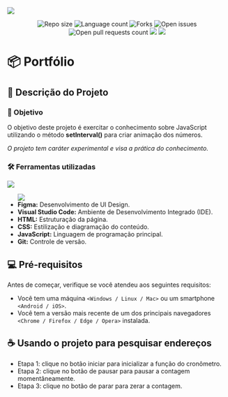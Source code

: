 <img src="/img/banner-cronometro.png"/>
<p align="center">
    <img src="https://img.shields.io/github/repo-size/lucasfcomaru/lucasfcomaru.github.io?style=for-the-badge" alt="Repo size" title="Repo size"/>
    <img src="https://img.shields.io/github/languages/count/lucasfcomaru/lucasfcomaru.github.io?style=for-the-badge" alt="Language count" title="Language count"/>
    <img src="https://img.shields.io/github/forks/lucasfcomaru/lucasfcomaru.github.io?style=for-the-badge" alt="Forks" title="Forks"/>
    <img src="https://img.shields.io/bitbucket/issues/lucasfcomaru/lucasfcomaru.github.io?style=for-the-badge" alt="Open issues" title="Open issues"/>
    <img src="https://img.shields.io/bitbucket/pr-raw/lucasfcomaru/lucasfcomaru.github.io?style=for-the-badge" alt="Open pull requests count" title="Open pull requests"/>
    <img src="http://img.shields.io/static/v1?label=STATUS&message=CONCLUIDO&color=GREEN&style=for-the-badge"/>
    <img src="http://img.shields.io/static/v1?label=License&message=MIT&color=green&style=for-the-badge"/>
</p>

# 📦 Portfólio
## 📢 Descrição do Projeto
### 🎯 Objetivo
<p align="left">
    O objetivo deste projeto é exercitar o conhecimento sobre JavaScript utilizando o método <strong>setInterval()</strong> para criar animação dos números.
<p align="left">
    <i>O projeto tem caráter experimental e visa a prática do conhecimento.</i>
</p>

### 🛠️ Ferramentas utilizadas
<p>
    <img src="https://skillicons.dev/icons?i=figma,vscode,html,css,js,git" />
</p>
<ul>
    <img src="https://skillicons.dev/icons?i=figma" />
    <li><b>Figma:</b> Desenvolvimento de UI Design.</li>
    <li><b>Visual Studio Code:</b> Ambiente de Desenvolvimento Integrado (IDE).</li>
    <li><b>HTML:</b> Estruturação da página.</li>
    <li><b>CSS:</b> Estilização e diagramação do conteúdo.</li>
    <li><b>JavaScript:</b> Linguagem de programação principal.</li>
    <li><b>Git:</b> Controle de versão.</li>
</ul>

## 💻 Pré-requisitos
Antes de começar, verifique se você atendeu aos seguintes requisitos:

- Você tem uma máquina `<Windows / Linux / Mac>` ou um smartphone `<Android / iOS>`.
- Você tem a versão mais recente de um dos principais navegadores `<Chrome / Firefox / Edge / Opera>` instalada.

## ☕ Usando o projeto para pesquisar endereços
<ul>
    <li>Etapa 1: clique no botão iniciar para inicializar a função do cronômetro.</li>
    <li>Etapa 2: clique no botão de pausar para pausar a contagem momentâneamente.</li>
    <li>Etapa 3: clique no botão de parar para zerar a contagem.</li>
</ul>